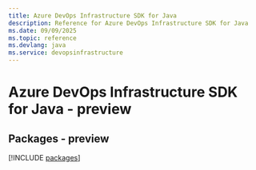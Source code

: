 ```yaml
---
title: Azure DevOps Infrastructure SDK for Java
description: Reference for Azure DevOps Infrastructure SDK for Java
ms.date: 09/09/2025
ms.topic: reference
ms.devlang: java
ms.service: devopsinfrastructure
---
```

# Azure DevOps Infrastructure SDK for Java - preview
## Packages - preview
[!INCLUDE [packages](devops-infrastructure-index.md)]